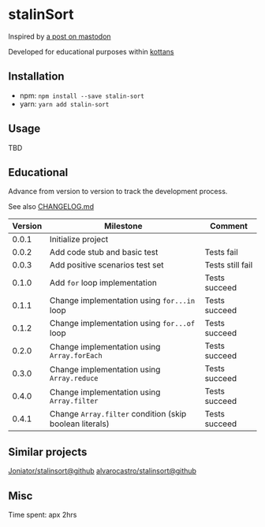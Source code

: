 # stalinSort

Inspired by [a post on mastodon](https://mastodon.social/@mathew/100958177234287431)

Developed for educational purposes within [kottans](https://github.com/kottans)

## Installation

- npm: `npm install --save stalin-sort`
- yarn: `yarn add stalin-sort`

## Usage

TBD

## Educational

Advance from version to version to track the development process.

See also [CHANGELOG.md](./CHANGELOG.md)

| Version | Milestone                       | Comment          |
| ------- | ------------------------------- | ---------------- |
| 0.0.1   | Initialize project              |                  |
| 0.0.2   | Add code stub and basic test    | Tests fail       |
| 0.0.3   | Add positive scenarios test set | Tests still fail |
| 0.1.0   | Add `for` loop implementation   | Tests succeed    |
| 0.1.1   | Change implementation using `for...in` loop | Tests succeed    |
| 0.1.2   | Change implementation using `for...of` loop | Tests succeed    |
| 0.2.0   | Change implementation using `Array.forEach` | Tests succeed    |
| 0.3.0   | Change implementation using `Array.reduce` | Tests succeed    |
| 0.4.0   | Change implementation using `Array.filter` | Tests succeed    |
| 0.4.1   | Change `Array.filter` condition (skip boolean literals) | Tests succeed    |

## Similar projects

[Joniator/stalinsort@github](https://github.com/Joniator/stalinsort)
[alvarocastro/stalinsort@github](https://github.com/alvarocastro/stalinsort)

## Misc

Time spent: apx 2hrs
